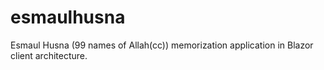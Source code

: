 # esmaulhusna
Esmaul Husna (99 names of Allah(cc)) memorization application in Blazor client architecture.
